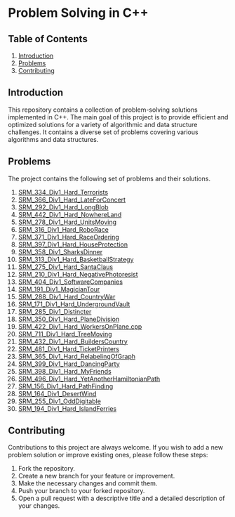 # Problem Solving in C++

## Table of Contents
1. [Introduction](#introduction)
2. [Problems](#problems)
3. [Contributing](#contributing)

## Introduction
This repository contains a collection of problem-solving solutions implemented in C++. The main goal of this project is to provide efficient and optimized solutions for a variety of algorithmic and data structure challenges.
It contains a diverse set of problems covering various algorithms and data structures.

## Problems
The project contains the following set of problems and their solutions.
1. [SRM_334_Div1_Hard_Terrorists](https://github.com/AHMAD7Y/ProblemSolving/blob/main/TopCoder%20Problems%20-%20Div%201%20Hard/001_SRM_334_Div1_Hard_Terrorists.cpp)
2. [SRM_366_Div1_Hard_LateForConcert](https://github.com/AHMAD7Y/ProblemSolving/blob/main/TopCoder%20Problems%20-%20Div%201%20Hard/002_SRM_366_Div1_Hard_LateForConcert.cpp)
3. [SRM_292_Div1_Hard_LongBlob](https://github.com/AHMAD7Y/ProblemSolving/blob/main/TopCoder%20Problems%20-%20Div%201%20Hard/003_SRM_292_Div1_Hard_LongBlob.cpp)
4. [SRM_442_Div1_Hard_NowhereLand](https://github.com/AHMAD7Y/ProblemSolving/blob/main/TopCoder%20Problems%20-%20Div%201%20Hard/004_SRM_442_Div1_Hard_NowhereLand.cpp)
5. [SRM_278_Div1_Hard_UnitsMoving](https://github.com/AHMAD7Y/ProblemSolving/blob/main/TopCoder%20Problems%20-%20Div%201%20Hard/005_SRM_278_Div1_Hard_UnitsMoving.cpp)
6. [SRM_316_Div1_Hard_RoboRace](https://github.com/AHMAD7Y/ProblemSolving/blob/main/TopCoder%20Problems%20-%20Div%201%20Hard/006_SRM_316_Div1_Hard_RoboRace.cpp)
7. [SRM_371_Div1_Hard_RaceOrdering](https://github.com/AHMAD7Y/ProblemSolving/blob/main/TopCoder%20Problems%20-%20Div%201%20Hard/007_SRM_371_Div1_Hard_RaceOrdering.cpp)
8. [SRM_397_Div1_Hard_HouseProtection](https://github.com/AHMAD7Y/ProblemSolving/blob/main/TopCoder%20Problems%20-%20Div%201%20Hard/008_SRM_397_Div1_Hard_HouseProtection.cpp)
9. [SRM_358_Div1_SharksDinner](https://github.com/AHMAD7Y/ProblemSolving/blob/main/TopCoder%20Problems%20-%20Div%201%20Hard/009_SRM_358_Div1_SharksDinner.cpp)
10. [SRM_313_Div1_Hard_BasketballStrategy](https://github.com/AHMAD7Y/ProblemSolving/blob/main/TopCoder%20Problems%20-%20Div%201%20Hard/010_SRM_313_Div1_Hard_BasketballStrategy.cpp)
11. [SRM_275_Div1_Hard_SantaClaus](https://github.com/AHMAD7Y/ProblemSolving/blob/main/TopCoder%20Problems%20-%20Div%201%20Hard/011_SRM_275_Div1_Hard_SantaClaus.cpp)
12. [SRM_210_Div1_Hard_NegativePhotoresist](https://github.com/AHMAD7Y/ProblemSolving/blob/main/TopCoder%20Problems%20-%20Div%201%20Hard/012_SRM_210_Div1_Hard_NegativePhotoresist.cpp)
13. [SRM_404_Div1_SoftwareCompanies](https://github.com/AHMAD7Y/ProblemSolving/blob/main/TopCoder%20Problems%20-%20Div%201%20Hard/013_SRM_404_Div1_SoftwareCompanies.cpp)
14. [SRM_191_Div1_MagicianTour](https://github.com/AHMAD7Y/ProblemSolving/blob/main/TopCoder%20Problems%20-%20Div%201%20Hard/014_SRM_191_Div1_MagicianTour.cpp)
15. [SRM_288_Div1_Hard_CountryWar](https://github.com/AHMAD7Y/ProblemSolving/blob/main/TopCoder%20Problems%20-%20Div%201%20Hard/015_SRM_288_Div1_Hard_CountryWar.cpp)
16. [SRM_171_Div1_Hard_UndergroundVault](https://github.com/AHMAD7Y/ProblemSolving/blob/main/TopCoder%20Problems%20-%20Div%201%20Hard/016_SRM_171_Div1_Hard_UndergroundVault.cpp)
17. [SRM_285_Div1_Distincter](https://github.com/AHMAD7Y/ProblemSolving/blob/main/TopCoder%20Problems%20-%20Div%201%20Hard/017_SRM_285_Div1_Distincter.cpp)
18. [SRM_350_Div1_Hard_PlaneDivision](https://github.com/AHMAD7Y/ProblemSolving/blob/main/TopCoder%20Problems%20-%20Div%201%20Hard/018_SRM_350_Div1_Hard_PlaneDivision.cpp)
19. [SRM_422_Div1_Hard_WorkersOnPlane.cpp](https://github.com/AHMAD7Y/ProblemSolving/blob/main/TopCoder%20Problems%20-%20Div%201%20Hard/019_SRM_422_Div1_Hard_WorkersOnPlane.cpp)
20. [SRM_711_Div1_Hard_TreeMoving](https://github.com/AHMAD7Y/ProblemSolving/blob/main/TopCoder%20Problems%20-%20Div%201%20Hard/020_SRM_711_Div1_Hard_TreeMoving.cpp)
21. [SRM_432_Div1_Hard_BuildersCountry](https://github.com/AHMAD7Y/ProblemSolving/blob/main/TopCoder%20Problems%20-%20Div%201%20Hard/021_SRM_432_Div1_Hard_BuildersCountry.cpp)
22. [SRM_481_Div1_Hard_TicketPrinters](https://github.com/AHMAD7Y/ProblemSolving/blob/main/TopCoder%20Problems%20-%20Div%201%20Hard/022_SRM_481_Div1_Hard_TicketPrinters.cpp)
23. [SRM_365_Div1_Hard_RelabelingOfGraph](https://github.com/AHMAD7Y/ProblemSolving/blob/main/TopCoder%20Problems%20-%20Div%201%20Hard/023_SRM_365_Div1_Hard_RelabelingOfGraph.cpp)
24. [SRM_399_Div1_Hard_DancingParty](https://github.com/AHMAD7Y/ProblemSolving/blob/main/TopCoder%20Problems%20-%20Div%201%20Hard/024_SRM_399_Div1_Hard_DancingParty.cpp)
25. [SRM_398_Div1_Hard_MyFriends](https://github.com/AHMAD7Y/ProblemSolving/blob/main/TopCoder%20Problems%20-%20Div%201%20Hard/025_SRM_398_Div1_Hard_MyFriends.cpp)
26. [SRM_496_Div1_Hard_YetAnotherHamiltonianPath](https://github.com/AHMAD7Y/ProblemSolving/blob/main/TopCoder%20Problems%20-%20Div%201%20Hard/026_SRM_496_Div1_Hard_YetAnotherHamiltonianPath.cpp)
27. [SRM_156_Div1_Hard_PathFinding](https://github.com/AHMAD7Y/ProblemSolving/blob/main/TopCoder%20Problems%20-%20Div%201%20Hard/027_SRM_156_Div1_Hard_PathFinding.cpp)
28. [SRM_164_Div1_DesertWind](https://github.com/AHMAD7Y/ProblemSolving/blob/main/TopCoder%20Problems%20-%20Div%201%20Hard/028_SRM_164_Div1_DesertWind.cpp)
29. [SRM_255_Div1_OddDigitable](https://github.com/AHMAD7Y/ProblemSolving/blob/main/TopCoder%20Problems%20-%20Div%201%20Hard/029_SRM_255_Div1_OddDigitable.cpp)
30. [SRM_194_Div1_Hard_IslandFerries](https://github.com/AHMAD7Y/ProblemSolving/blob/main/TopCoder%20Problems%20-%20Div%201%20Hard/030_SRM_194_Div1_Hard_IslandFerries.cpp)

## Contributing
Contributions to this project are always welcome. If you wish to add a new problem solution or improve existing ones, please follow these steps:

1. Fork the repository.
2. Create a new branch for your feature or improvement.
3. Make the necessary changes and commit them.
4. Push your branch to your forked repository.
5. Open a pull request with a descriptive title and a detailed description of your changes.
